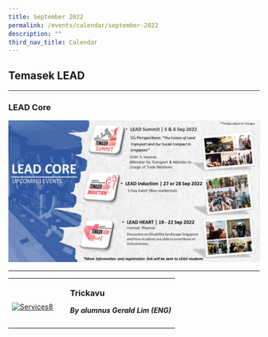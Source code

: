 ```yaml
---
title: September 2022
permalink: /events/calendar/september-2022
description: ""
third_nav_title: Calendar
---
```

<h2>Temasek LEAD</h2>
<hr style="height:1px;border:none;color:#333;background-color:#333;">

<h3>LEAD Core</h3>

![LEAD Core](/images/Events/Temasek%20LEAD/LEAD_Core-v2.jpg)

<table>
	<tr>
		<td style="width:35%"><br>
			<a href="/events/temasek-lead/lead-events">
				<image src="/images/events/Temasek LEAD/LEAD.jpg" style="display:block;margin-left:auto;margin-right:auto;" alt="Services8">     </image>
			</a>
		</td>
		<td style="width:65%"><br>
			<h3 style="margin-top:0%">Trickavu</h3>
			<h5 style="margin-top:0%"><i>By alumnus Gerald Lim (ENG)</i></h5>
		</td>
	</tr>
	<hr>
</table>